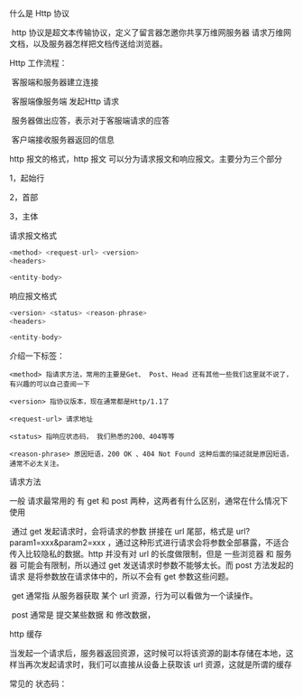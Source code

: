什么是 Http 协议

​	http 协议是超文本传输协议，定义了留言器怎邀你共享万维网服务器 请求万维网文档，以及服务器怎样把文档传送给浏览器。

Http 工作流程：

​	客服端和服务器建立连接

​	客服端像服务端 发起Http 请求

​	服务器做出应答，表示对于客服端请求的应答

​	客户端接收服务器返回的信息







http 报文的格式，http 报文 可以分为请求报文和响应报文。主要分为三个部分

1，起始行

2，首部

3，主体

请求报文格式

```java
<method> <request-url> <version>
<headers>

<entity-body>
```

响应报文格式

```java
<version> <status> <reason-phrase>
<headers>

<entity-body>
```

介绍一下标签：

```
<method> 指请求方法，常用的主要是Get、 Post、Head 还有其他一些我们这里就不说了，有兴趣的可以自己查阅一下

<version> 指协议版本，现在通常都是Http/1.1了

<request-url> 请求地址

<status> 指响应状态码， 我们熟悉的200、404等等

<reason-phrase> 原因短语，200 OK 、404 Not Found 这种后面的描述就是原因短语，通常不必太关注。
```



请求方法

一般 请求最常用的 有 get 和 post 两种，这两者有什么区别，通常在什么情况下使用

​	通过 get 发起请求时，会将请求的参数 拼接在 url 尾部，格式是 url?param1=xxx&param2=xxx ，通过这种形式进行请求会将参数全部暴露，不适合传入比较隐私的数据。http 并没有对 url 的长度做限制，但是 一些浏览器 和 服务器 可能会有限制，所以通过 get 发送请求时参数不能够太长。而 post 方法发起的请求 是将参数放在请求体中的，所以不会有 get 参数这些问题。

​	get 通常指 从服务器获取 某个 url 资源，行为可以看做为一个读操作。

​	post 通常是 提交某些数据 和 修改数据，



http 缓存

​	当发起一个请求后，服务器返回资源，这时候可以将该资源的副本存储在本地，这样当再次发起请求时，我们可以直接从设备上获取该 url 资源，这就是所谓的缓存



常见的 状态码：





